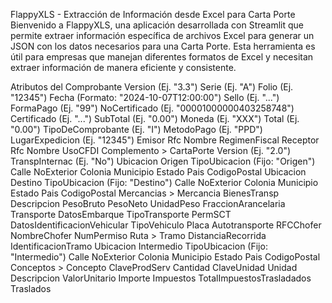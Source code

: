 FlappyXLS - Extracción de Información desde Excel para Carta Porte
Bienvenido a FlappyXLS, una aplicación desarrollada con Streamlit que permite extraer información específica de archivos Excel para generar un JSON con los datos necesarios para una Carta Porte. Esta herramienta es útil para empresas que manejan diferentes formatos de Excel y necesitan extraer información de manera eficiente y consistente.

Atributos del Comprobante
Version (Ej. "3.3")
Serie (Ej. "A")
Folio (Ej. "12345")
Fecha (Formato: "2024-10-07T12:00:00")
Sello (Ej. "...")
FormaPago (Ej. "99")
NoCertificado (Ej. "00001000000403258748")
Certificado (Ej. "...")
SubTotal (Ej. "0.00")
Moneda (Ej. "XXX")
Total (Ej. "0.00")
TipoDeComprobante (Ej. "I")
MetodoPago (Ej. "PPD")
LugarExpedicion (Ej. "12345")
Emisor
Rfc
Nombre
RegimenFiscal
Receptor
Rfc
Nombre
UsoCFDI
Complemento > CartaPorte
Version (Ej. "2.0")
TranspInternac (Ej. "No")
Ubicacion Origen
TipoUbicacion (Fijo: "Origen")
Calle
NoExterior
Colonia
Municipio
Estado
Pais
CodigoPostal
Ubicacion Destino
TipoUbicacion (Fijo: "Destino")
Calle
NoExterior
Colonia
Municipio
Estado
Pais
CodigoPostal
Mercancias > Mercancia
BienesTransp
Descripcion
PesoBruto
PesoNeto
UnidadPeso
FraccionArancelaria
Transporte
DatosEmbarque
TipoTransporte
PermSCT
DatosIdentificacionVehicular
TipoVehiculo
Placa
Autotransporte
RFCChofer
NombreChofer
NumPermiso
Ruta > Tramo
DistanciaRecorrida
IdentificacionTramo
Ubicacion Intermedio
TipoUbicacion (Fijo: "Intermedio")
Calle
NoExterior
Colonia
Municipio
Estado
Pais
CodigoPostal
Conceptos > Concepto
ClaveProdServ
Cantidad
ClaveUnidad
Unidad
Descripcion
ValorUnitario
Importe
Impuestos
TotalImpuestosTrasladados
Traslados
